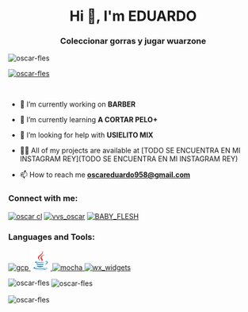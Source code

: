 <h1 align="center">Hi 👋, I'm EDUARDO</h1>
<h3 align="center">Coleccionar gorras y jugar wuarzone</h3>

<p align="left"> <img src="https://komarev.com/ghpvc/?username=oscar-fles&label=Profile%20views&color=0e75b6&style=flat" alt="oscar-fles" /> </p>

<p align="left"> <a href="https://github.com/ryo-ma/github-profile-trophy"><img src="https://github-profile-trophy.vercel.app/?username=oscar-fles" alt="oscar-fles" /></a> </p>

<p align="left"> <a href="https://twitter.com/" target="blank"><img src="https://img.shields.io/twitter/follow/?logo=twitter&style=for-the-badge" alt="" /></a> </p>

- 🔭 I’m currently working on **BARBER**

- 🌱 I’m currently learning **A CORTAR PELO+**

- 🤝 I’m looking for help with **USIELITO MIX**

- 👨‍💻 All of my projects are available at [TODO SE ENCUENTRA EN MI INSTAGRAM REY](TODO SE ENCUENTRA EN MI INSTAGRAM REY)

- 📫 How to reach me **oscareduardo958@gmail.com**

<h3 align="left">Connect with me:</h3>
<p align="left">
<a href="https://fb.com/oscar cl" target="blank"><img align="center" src="https://raw.githubusercontent.com/rahuldkjain/github-profile-readme-generator/master/src/images/icons/Social/facebook.svg" alt="oscar cl" height="30" width="40" /></a>
<a href="https://instagram.com/vvs_oscar" target="blank"><img align="center" src="https://raw.githubusercontent.com/rahuldkjain/github-profile-readme-generator/master/src/images/icons/Social/instagram.svg" alt="vvs_oscar" height="30" width="40" /></a>
<a href="https://discord.gg/BABY_FLESH" target="blank"><img align="center" src="https://raw.githubusercontent.com/rahuldkjain/github-profile-readme-generator/master/src/images/icons/Social/discord.svg" alt="BABY_FLESH" height="30" width="40" /></a>
</p>

<h3 align="left">Languages and Tools:</h3>
<p align="left"> <a href="https://cloud.google.com" target="_blank" rel="noreferrer"> <img src="https://www.vectorlogo.zone/logos/google_cloud/google_cloud-icon.svg" alt="gcp" width="40" height="40"/> </a> <a href="https://www.java.com" target="_blank" rel="noreferrer"> <img src="https://raw.githubusercontent.com/devicons/devicon/master/icons/java/java-original.svg" alt="java" width="40" height="40"/> </a> <a href="https://mochajs.org" target="_blank" rel="noreferrer"> <img src="https://www.vectorlogo.zone/logos/mochajs/mochajs-icon.svg" alt="mocha" width="40" height="40"/> </a> <a href="https://www.wxwidgets.org/" target="_blank" rel="noreferrer"> <img src="https://upload.wikimedia.org/wikipedia/commons/b/bb/WxWidgets.svg" alt="wx_widgets" width="40" height="40"/> </a> </p>

<p><img align="left" src="https://github-readme-stats.vercel.app/api/top-langs?username=oscar-fles&show_icons=true&locale=en&layout=compact" alt="oscar-fles" /></p>

<p>&nbsp;<img align="center" src="https://github-readme-stats.vercel.app/api?username=oscar-fles&show_icons=true&locale=en" alt="oscar-fles" /></p>

<p><img align="center" src="https://github-readme-streak-stats.herokuapp.com/?user=oscar-fles&" alt="oscar-fles" /></p>

